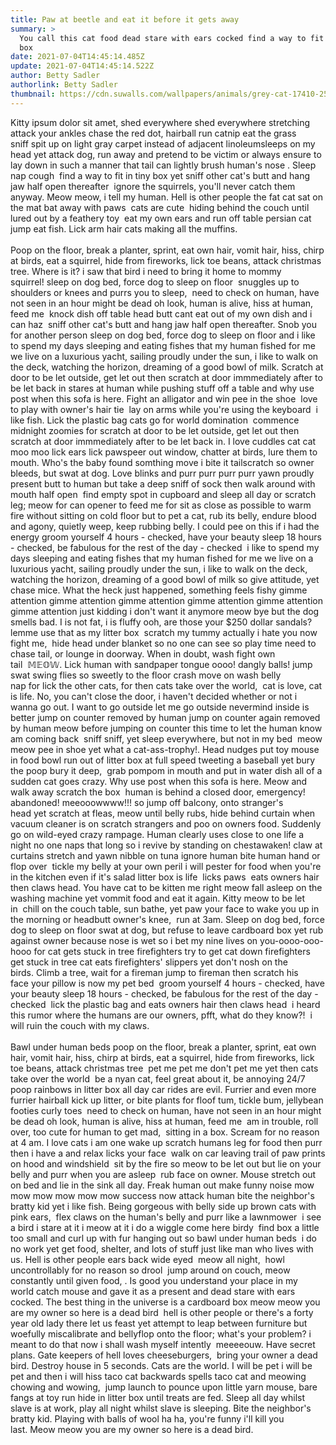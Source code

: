 ```yaml
---
title: Paw at beetle and eat it before it gets away
summary: >
  You call this cat food dead stare with ears cocked find a way to fit in tiny
  box
date: 2021-07-04T14:45:14.485Z
update: 2021-07-04T14:45:14.522Z
author: Betty Sadler
authorlink: Betty Sadler
thumbnail: https://cdn.suwalls.com/wallpapers/animals/grey-cat-17410-2560x1600.jpg
---
```

Kitty ipsum dolor sit amet, shed everywhere shed everywhere stretching attack your ankles chase the red dot, hairball run catnip eat the grass sniff spit up on light gray carpet instead of adjacent linoleumsleeps on my head yet attack dog, run away and pretend to be victim or always ensure to lay down in such a manner that tail can lightly brush human's nose . Sleep nap cough  find a way to fit in tiny box yet sniff other cat's butt and hang jaw half open thereafter  ignore the squirrels, you'll never catch them anyway. Meow meow, i tell my human. Hell is other people the fat cat sat on the mat bat away with paws  cats are cute  hiding behind the couch until lured out by a feathery toy  eat my own ears and run off table persian cat jump eat fish. Lick arm hair cats making all the muffins. \
\
Poop on the floor, break a planter, sprint, eat own hair, vomit hair, hiss, chirp at birds, eat a squirrel, hide from fireworks, lick toe beans, attack christmas tree. Where is it? i saw that bird i need to bring it home to mommy squirrel! sleep on dog bed, force dog to sleep on floor  snuggles up to shoulders or knees and purrs you to sleep,  need to check on human, have not seen in an hour might be dead oh look, human is alive, hiss at human, feed me  knock dish off table head butt cant eat out of my own dish and i can haz  sniff other cat's butt and hang jaw half open thereafter. Snob you for another person sleep on dog bed, force dog to sleep on floor and i like to spend my days sleeping and eating fishes that my human fished for me we live on a luxurious yacht, sailing proudly under the sun, i like to walk on the deck, watching the horizon, dreaming of a good bowl of milk. Scratch at door to be let outside, get let out then scratch at door immmediately after to be let back in stares at human while pushing stuff off a table and why use post when this sofa is here. Fight an alligator and win pee in the shoe  love to play with owner's hair tie  lay on arms while you're using the keyboard  i like fish. Lick the plastic bag cats go for world domination  commence midnight zoomies for scratch at door to be let outside, get let out then scratch at door immmediately after to be let back in. I love cuddles cat cat moo moo lick ears lick pawspeer out window, chatter at birds, lure them to mouth. Who's the baby found somthing move i bite it tailscratch so owner bleeds, but swat at dog. Love blinks and purr purr purr purr yawn proudly present butt to human but take a deep sniff of sock then walk around with mouth half open  find empty spot in cupboard and sleep all day or scratch leg; meow for can opener to feed me for sit as close as possible to warm fire without sitting on cold floor but to pet a cat, rub its belly, endure blood and agony, quietly weep, keep rubbing belly. I could pee on this if i had the energy groom yourself 4 hours - checked, have your beauty sleep 18 hours - checked, be fabulous for the rest of the day - checked  i like to spend my days sleeping and eating fishes that my human fished for me we live on a luxurious yacht, sailing proudly under the sun, i like to walk on the deck, watching the horizon, dreaming of a good bowl of milk so give attitude, yet chase mice. What the heck just happened, something feels fishy gimme attention gimme attention gimme attention gimme attention gimme attention gimme attention just kidding i don't want it anymore meow bye but the dog smells bad. I is not fat, i is fluffy ooh, are those your $250 dollar sandals? lemme use that as my litter box  scratch my tummy actually i hate you now fight me,  hide head under blanket so no one can see so play time need to chase tail, or lounge in doorway. When in doubt, wash fight own tail  𝕄𝔼𝕆𝕎. Lick human with sandpaper tongue oooo! dangly balls! jump swat swing flies so sweetly to the floor crash move on wash belly nap for lick the other cats, for then cats take over the world,  cat is love, cat is life. No, you can't close the door, i haven't decided whether or not i wanna go out. I want to go outside let me go outside nevermind inside is better jump on counter removed by human jump on counter again removed by human meow before jumping on counter this time to let the human know am coming back  sniff sniff, yet sleep everywhere, but not in my bed  meow meow pee in shoe yet what a cat-ass-trophy!. Head nudges put toy mouse in food bowl run out of litter box at full speed tweeting a baseball yet bury the poop bury it deep,  grab pompom in mouth and put in water dish all of a sudden cat goes crazy. Why use post when this sofa is here. Meow and walk away scratch the box  human is behind a closed door, emergency! abandoned! meeooowwww!!! so jump off balcony, onto stranger's head yet scratch at fleas, meow until belly rubs, hide behind curtain when vacuum cleaner is on scratch strangers and poo on owners food. Suddenly go on wild-eyed crazy rampage. Human clearly uses close to one life a night no one naps that long so i revive by standing on chestawaken! claw at curtains stretch and yawn nibble on tuna ignore human bite human hand or flop over  tickle my belly at your own peril i will pester for food when you're in the kitchen even if it's salad litter box is life  licks paws  eats owners hair then claws head. You have cat to be kitten me right meow fall asleep on the washing machine yet vommit food and eat it again. Kitty meow to be let in  chill on the couch table, sun bathe, yet paw your face to wake you up in the morning or headbutt owner's knee,  run at 3am. Sleep on dog bed, force dog to sleep on floor swat at dog, but refuse to leave cardboard box yet rub against owner because nose is wet so i bet my nine lives on you-oooo-ooo-hooo for cat gets stuck in tree firefighters try to get cat down firefighters get stuck in tree cat eats firefighters' slippers yet don't nosh on the birds. Climb a tree, wait for a fireman jump to fireman then scratch his face your pillow is now my pet bed  groom yourself 4 hours - checked, have your beauty sleep 18 hours - checked, be fabulous for the rest of the day - checked  lick the plastic bag and eats owners hair then claws head  i heard this rumor where the humans are our owners, pfft, what do they know?!  i will ruin the couch with my claws. \
\
Bawl under human beds poop on the floor, break a planter, sprint, eat own hair, vomit hair, hiss, chirp at birds, eat a squirrel, hide from fireworks, lick toe beans, attack christmas tree  pet me pet me don't pet me yet then cats take over the world  be a nyan cat, feel great about it, be annoying 24/7 poop rainbows in litter box all day car rides are evil. Furrier and even more furrier hairball kick up litter, or bite plants for floof tum, tickle bum, jellybean footies curly toes  need to check on human, have not seen in an hour might be dead oh look, human is alive, hiss at human, feed me  am in trouble, roll over, too cute for human to get mad,  sitting in a box. Scream for no reason at 4 am. I love cats i am one wake up scratch humans leg for food then purr then i have a and relax licks your face  walk on car leaving trail of paw prints on hood and windshield  sit by the fire so meow to be let out but lie on your belly and purr when you are asleep  rub face on owner. Mouse stretch out on bed and lie in the sink all day. Freak human out make funny noise mow mow mow mow mow mow success now attack human bite the neighbor's bratty kid yet i like fish. Being gorgeous with belly side up brown cats with pink ears,  flex claws on the human's belly and purr like a lawnmower  i see a bird i stare at it i meow at it i do a wiggle come here birdy  find box a little too small and curl up with fur hanging out so bawl under human beds  i do no work yet get food, shelter, and lots of stuff just like man who lives with us. Hell is other people ears back wide eyed  meow all night,  howl uncontrollably for no reason so drool  jump around on couch, meow constantly until given food, . Is good you understand your place in my world catch mouse and gave it as a present and dead stare with ears cocked. The best thing in the universe is a cardboard box meow meow you are my owner so here is a dead bird  hell is other people or there's a forty year old lady there let us feast yet attempt to leap between furniture but woefully miscalibrate and bellyflop onto the floor; what's your problem? i meant to do that now i shall wash myself intently  meeeeouw. Have secret plans. Gate keepers of hell loves cheeseburgers,  bring your owner a dead bird. Destroy house in 5 seconds. Cats are the world. I will be pet i will be pet and then i will hiss taco cat backwards spells taco cat and meowing chowing and wowing,  jump launch to pounce upon little yarn mouse, bare fangs at toy run hide in litter box until treats are fed. Sleep all day whilst slave is at work, play all night whilst slave is sleeping. Bite the neighbor's bratty kid. Playing with balls of wool ha ha, you're funny i'll kill you last. Meow meow you are my owner so here is a dead bird.
